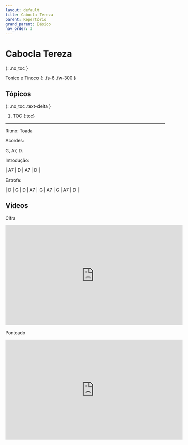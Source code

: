 ```yaml
---
layout: default
title: Cabocla Tereza
parent: Repertório
grand_parent: Básico
nav_order: 3
---
```


# Cabocla Tereza
{: .no_toc }

Tonico e Tinoco
{: .fs-6 .fw-300 }

## Tópicos
{: .no_toc .text-delta }

1. TOC
{:toc}

---

Ritmo: Toada

Acordes:

G, A7, D.

Introdução:

| A7 | D | A7 | D |

Estrofe:

| D | G | D | A7 | G | A7 | G | A7 | D |

## Vídeos

Cifra

<div class="video-container">
<iframe width="560" height="315" src="https://www.youtube.com/embed/GChrzq5qrHI" title="YouTube video player" frameborder="0" allow="accelerometer; autoplay; clipboard-write; encrypted-media; gyroscope; picture-in-picture; web-share" allowfullscreen></iframe>
</div>

Ponteado

<div class="video-container">
<iframe width="560" height="315" src="https://www.youtube.com/embed/alupzIXOYdo" title="YouTube video player" frameborder="0" allow="accelerometer; autoplay; clipboard-write; encrypted-media; gyroscope; picture-in-picture; web-share" allowfullscreen></iframe>
</div>

